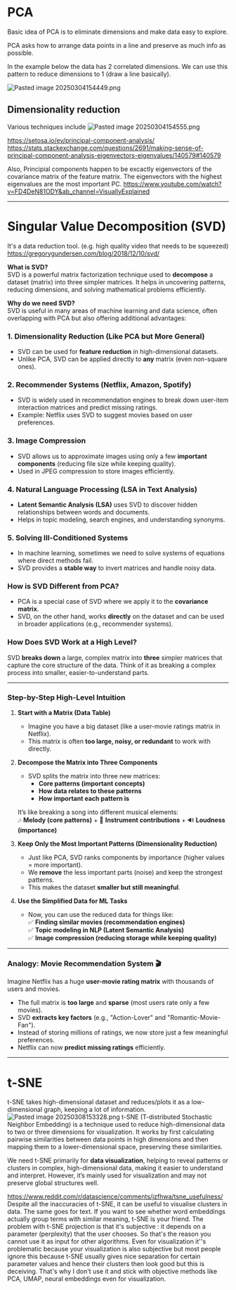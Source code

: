 
# PCA

Basic idea of PCA is to eliminate dimensions and make data easy to explore. 

PCA asks how to arrange data points in a line and preserve as much info as possible.

In the example below the data has 2 correlated dimensions. We can use this pattern to reduce dimensions to 1 (draw a line basically).

![Pasted image 20250304154449.png](../../../../attachments/Pasted%20image%2020250304154449.png)


## Dimensionality reduction

Various techniques include 
![Pasted image 20250304154555.png](../../../../attachments/Pasted%20image%2020250304154555.png)


https://setosa.io/ev/principal-component-analysis/
https://stats.stackexchange.com/questions/2691/making-sense-of-principal-component-analysis-eigenvectors-eigenvalues/140579#140579

Also, Principial components happen to be excactly eigenvectors of the covariance matrix of the feature matrix. The eigenvectors with the highest eigenvalues are the most important PC.
https://www.youtube.com/watch?v=FD4DeN81ODY&ab_channel=VisuallyExplained

---



# Singular Value Decomposition (SVD)
It's a data reduction tool. (e.g. high quality video that needs to be squeezed)
https://gregorygundersen.com/blog/2018/12/10/svd/

**What is SVD?**  
SVD is a powerful matrix factorization technique used to **decompose** a dataset (matrix) into three simpler matrices. It helps in uncovering patterns, reducing dimensions, and solving mathematical problems efficiently.

**Why do we need SVD?**  
SVD is useful in many areas of machine learning and data science, often overlapping with PCA but also offering additional advantages:

### **1. Dimensionality Reduction (Like PCA but More General)**

- SVD can be used for **feature reduction** in high-dimensional datasets.
- Unlike PCA, SVD can be applied directly to **any** matrix (even non-square ones).

### **2. Recommender Systems (Netflix, Amazon, Spotify)**

- SVD is widely used in recommendation engines to break down user-item interaction matrices and predict missing ratings.
- Example: Netflix uses SVD to suggest movies based on user preferences.

### **3. Image Compression**

- SVD allows us to approximate images using only a few **important components** (reducing file size while keeping quality).
- Used in JPEG compression to store images efficiently.

### **4. Natural Language Processing (LSA in Text Analysis)**

- **Latent Semantic Analysis (LSA)** uses SVD to discover hidden relationships between words and documents.
- Helps in topic modeling, search engines, and understanding synonyms.

### **5. Solving Ill-Conditioned Systems**

- In machine learning, sometimes we need to solve systems of equations where direct methods fail.
- SVD provides a **stable way** to invert matrices and handle noisy data.

### **How is SVD Different from PCA?**

- PCA is a special case of SVD where we apply it to the **covariance matrix**.
- SVD, on the other hand, works **directly** on the dataset and can be used in broader applications (e.g., recommender systems).

### **How Does SVD Work at a High Level?**

SVD **breaks down** a large, complex matrix into **three** simpler matrices that capture the core structure of the data. Think of it as breaking a complex process into smaller, easier-to-understand parts.

---

### **Step-by-Step High-Level Intuition**

1. **Start with a Matrix (Data Table)**
    
    - Imagine you have a big dataset (like a user-movie ratings matrix in Netflix).
    - This matrix is often **too large, noisy, or redundant** to work with directly.
2. **Decompose the Matrix into Three Components**
    
    - SVD splits the matrix into three new matrices:
        - **Core patterns (important concepts)**
        - **How data relates to these patterns**
        - **How important each pattern is**
    
    It’s like breaking a song into different musical elements:  
    🎶 **Melody (core patterns)** + 🎸 **Instrument contributions** + 🔊 **Loudness (importance)**
    
3. **Keep Only the Most Important Patterns (Dimensionality Reduction)**
    
    - Just like PCA, SVD ranks components by importance (higher values = more important).
    - We **remove** the less important parts (noise) and keep the strongest patterns.
    - This makes the dataset **smaller but still meaningful**.
4. **Use the Simplified Data for ML Tasks**
    
    - Now, you can use the reduced data for things like:  
        ✅ **Finding similar movies (recommendation engines)**  
        ✅ **Topic modeling in NLP (Latent Semantic Analysis)**  
        ✅ **Image compression (reducing storage while keeping quality)**

---

### **Analogy: Movie Recommendation System 🎬**

Imagine Netflix has a huge **user-movie rating matrix** with thousands of users and movies.

- The full matrix is **too large** and **sparse** (most users rate only a few movies).
- SVD **extracts key factors** (e.g., "Action-Lover" and "Romantic-Movie-Fan").
- Instead of storing millions of ratings, we now store just a few meaningful preferences.
- Netflix can now **predict missing ratings** efficiently.

---


# t-SNE
t-SNE takes high-dimensional dataset and reduces/plots it as a low-dimensional graph, keeping a lot of information.
![Pasted image 20250308153328.png](../../../../attachments/Pasted%20image%2020250308153328.png)
t-SNE (T-distributed Stochastic Neighbor Embedding) is a technique used to reduce high-dimensional data to two or three dimensions for visualization. It works by first calculating pairwise similarities between data points in high dimensions and then mapping them to a lower-dimensional space, preserving these similarities. 

We need t-SNE primarily for **data visualization**, helping to reveal patterns or clusters in complex, high-dimensional data, making it easier to understand and interpret. However, it’s mainly used for visualization and may not preserve global structures well.

https://www.reddit.com/r/datascience/comments/jzfhwa/tsne_usefulness/
Despite all the inaccuracies of t-SNE, it can be useful to visualise clusters in data. The same goes for text. If you want to see whether word embeddings actually group terms with similar meaning, t-SNE is your friend.
The problem with t-SNE projection is that it's subjective : it depends on a parameter (perplexity) that the user chooses. So that's the reason you cannot use it as input for other algorithms. Even for visualization it''s problematic because your visualization is also subjective but most people ignore this because t-SNE usually gives nice separation for certain parameter values and hence their clusters then look good but this is deceiving. That's why I don't use it and stick with objective methods like PCA, UMAP, neural embeddings even for visualization.